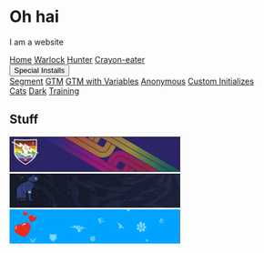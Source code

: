 <!DOCTYPE html>
<html lang="en">

<head>
  <script src="firstfile.js"></script>
  <script>
    function annotateUrl() {
      var toDrop = ['titan'];
      var toAdd = { wellActually: 'CRAYONS' };
      return {
        include: toAdd
      };
    };
  </script>
  <script>
    (function (apiKey) {
      (function (p, e, n, d, o) {
        var v, w, x, y, z;
        o = p[d] = p[d] || {};
        o._q = [];
        v = ['initialize', 'identify', 'updateOptions', 'pageLoad', 'track'];
        for (w = 0, x = v.length; w < x; ++w)
          (function (m) {
            o[m] = o[m] || function () {
              o._q[m === v[0] ? 'unshift' : 'push']([m].concat([].slice.call(arguments, 0)));
            };
          })(v[w]);
        y = e.createElement(n);
        y.async = !0;

        y.src = 'https://cdn.pendo.io/agent/static/' + apiKey + '/pendo.js';
        z = e.getElementsByTagName(n)[0];
        z.parentNode.insertBefore(y, z);
      })(window, document, 'script', 'pendo');
 
      // Call this whenever information about your visitors becomes available
      // Please use Strings, Numbers, or Bools for value types.
      pendo.initialize({
        //excludeAllText: true,
        //DisableGuides: True,
        visitor: {
          id: user_id,   // Required if user is logged in
          email: user_email, // Recommended if using Pendo Feedback, or NPS Email
          full_name: user_full_name,// Recommended if using Pendo Feedback
          language: "en_GB",
          random: user_random_data
          //boolean:      user_boolean
          //date1:        user_date1
          //date2:        user_date2
        },

        account: {
          id: "user_account_id", // Highly recommended
          type: "AccountType"// Optional
        },

        parentAccount: {
          id: 'Bungie',
          name: 'Bungo',
          parentAccountOnly: 'yes'
        },
        annotateUrl: annotateUrl
      });
    })('a93e68a6-46fd-443a-699f-aa31985c066d');
  </script>
  <!--
<script id = "ze-snippet" src = "https://static.zdassets.com/ekr/snippet.js?key=2e7dd840-8a9a-484f-8af0-8802bc2d3d2b"> </script>
-->
  <title>Alisyn's Playground</title>
  <meta charset="UTF-8">
  <meta name="viewport" content="width=device-width, initial-scale=1">
  <link rel="stylesheet" href="styles.css">
  <link rel="shortcut icon" type="image/jpg" href="engram.ico" />
</head>

<body>

  <div class="header">
    <h1>Oh hai</h1>
    <p>I am a website</p>
  </div>

  <div class="navbar">
    <a href="index.html" class="active">Home</a>
    <a href="warlock.html">Warlock</a>
    <a href="hunter.html">Hunter</a>
    <a href="titan.html">Crayon-eater</a>
    <div class="dropdown">
      <button class="dropbtn">Special Installs</button>
      <div class="dropdown-content">
        <a href="segment.html">Segment</a>
        <a href="gtm.html">GTM</a>
        <a href="GTMwVars.html">GTM with Variables</a>
        <a href="anonymous.html">Anonymous</a>
        <a href="customInitializes.html">Custom Initializes</a>
    </div>
    </div>
    <a href="cats.html" class="right">Cats</a>
    <a href="Darkness.html" class="right">Dark</a>
    <a href="training.html" class="right">Training</a>
  </div>

  <div class="row">
    <div class="side">
      <h2>Stuff</h2>
      <img src="img/rainbowEmblem.png" width="300"><br>
      <img src="img/catEmblem.png" width="300"><br>
      <img src="img/heartEmblem.png" width="300"><br>
      <br>
      <SCRIPT LANGUAGE="JAVASCRIPT">

        var r_text = new Array();
        r_text[0] = "Lorem ipsum nightstalker fatebringer.";
        r_text[1] = "Lorem ipsum witherhoard ikelos.";
        r_text[2] = "Lorem ipsum stasis thunderlord.";

        var i = Math.floor(r_text.length * Math.random());

        document.write(r_text[i]);

      </script>
    </div>
    <div class="main">
      <h2>Destiny!</h2>
      <button onclick="location.href = 'https://www.bungie.com';" id="myButton" class="btn red">Bungo</button>
      <button onclick="location.href = 'https://www.d2checklist.com';" id="myButton"
        class="btn green">D2Checklist</button>
      <button onclick="location.href = 'https://www.destinyitemmanager.com';" id="myButton"
        class="btn default">DIM</button>
      <br>
      <br>

      <iframe src="cats.html" height="800" width="75%" title="Cats" style="border:1px solid black;"></iframe>
      <iframe src="iframe.html" height="800" width="75%" title="iframe" style="border:1px solid black;"></iframe>
    </div>
  </div>

  <div class="footer">
    <h2>Helpful Links</h2>
    <a href="https://www.bungie.com">Bungo</a> |
    <a href="https://www.d2checklist.com">D2 Checklist</a> |
    <a href="https://www.destinyitemmanager.com">DIM</a>
  </div>
</body>

</html>